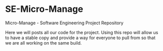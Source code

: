 SE-Micro-Manage
===============

Micro-Manage - Software Engineering Project Repository

Here we will posts all our code for the project. Using this repo will allow us to have a stable copy and provide a way for everyone to pull from so that we are all working on the same build.
